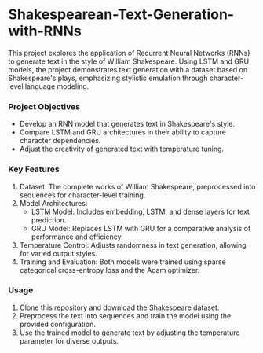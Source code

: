 # Shakespearean-Text-Generation-with-RNNs
This project explores the application of Recurrent Neural Networks (RNNs) to generate text in the style of William Shakespeare. Using LSTM and GRU models, the project demonstrates text generation with a dataset based on Shakespeare's plays, emphasizing stylistic emulation through character-level language modeling.

### Project Objectives
* Develop an RNN model that generates text in Shakespeare's style.
* Compare LSTM and GRU architectures in their ability to capture character dependencies.
* Adjust the creativity of generated text with temperature tuning.

### Key Features
1. Dataset: The complete works of William Shakespeare, preprocessed into sequences for character-level training.
2. Model Architectures:
   * LSTM Model: Includes embedding, LSTM, and dense layers for text prediction.
   * GRU Model: Replaces LSTM with GRU for a comparative analysis of performance and efficiency.
3. Temperature Control: Adjusts randomness in text generation, allowing for varied output styles.
4. Training and Evaluation: Both models were trained using sparse categorical cross-entropy loss and the Adam optimizer.

### Usage
1. Clone this repository and download the Shakespeare dataset.
2. Preprocess the text into sequences and train the model using the provided configuration.
3. Use the trained model to generate text by adjusting the temperature parameter for diverse outputs.
